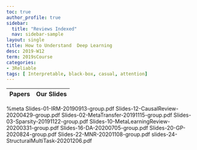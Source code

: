 ```yaml
---
toc: true
author_profile: true
sidebar:
  title: "Reviews Indexed"
  nav: sidebar-sample
layout: single
title: How to Understand  Deep Learning 
desc: 2019-W12
term: 2019sCourse
categories:
- 3Reliable
tags: [ Interpretable, black-box, casual, attention]  
---
```




| Papers |  Our Slides |
| -------------------------------------: | :----- |

%meta 
Slides-01-IRM-20190913-group.pdf
Slides-12-CausalReview-20200429-group.pdf
Slides-02-MetaTransfer-20191115-group.pdf
Slides-03-Sparsity-20191122-group.pdf
Slides-10-MetaLearningReview-20200331-group.pdf
Slides-16-DA-20200705-group.pdf
Slides-20-GP-2020824-group.pdf
Slides-22-MNR-20201108-group.pdf
slides-24-StructuralMultiTask-20201206.pdf





